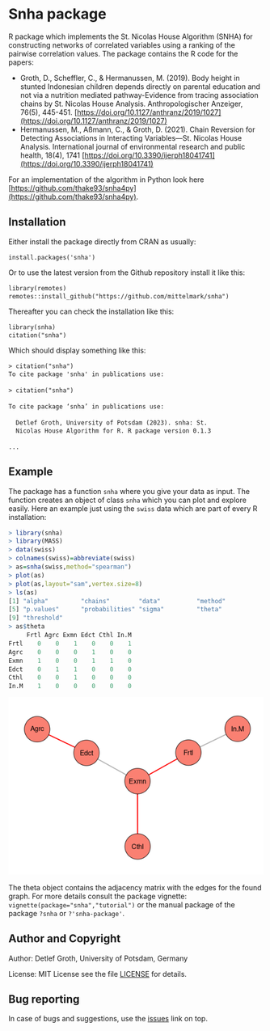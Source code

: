 # Snha package

R package which implements the St. Nicolas House Algorithm (SNHA) for
constructing networks of correlated variables using a ranking of the pairwise
correlation values. The package contains the R code for the papers:

- Groth, D., Scheffler, C., & Hermanussen, M. (2019). Body height in stunted
  Indonesian children depends directly on parental education and not via
  a nutrition mediated pathway-Evidence from tracing association chains by St.
  Nicolas House Analysis. Anthropologischer Anzeiger, 76(5), 445-451. 
  [https://doi.org/10.1127/anthranz/2019/1027](https://doi.org/10.1127/anthranz/2019/1027)
- Hermanussen, M., Aßmann, C., & Groth, D. (2021). Chain Reversion for Detecting 
  Associations in Interacting Variables—St. Nicolas House Analysis. 
  International journal of environmental research and public health, 18(4), 1741
  [https://doi.org/10.3390/ijerph18041741](https://doi.org/10.3390/ijerph18041741)

For an implementation of the algorithm in Python look here
[https://github.com/thake93/snha4py](https://github.com/thake93/snha4py).

## Installation

Either install the package directly from CRAN as usually:

```
install.packages('snha')
```

Or to use the latest version from the Github repository install it like this:

```
library(remotes)
remotes::install_github("https://github.com/mittelmark/snha")
```

Thereafter you can check the installation like this:

```
library(snha)
citation("snha")
```

Which should display something like this:

```
> citation("snha")
To cite package 'snha' in publications use:

> citation("snha")

To cite package ‘snha’ in publications use:

  Detlef Groth, University of Potsdam (2023). snha: St.
  Nicolas House Algorithm for R. R package version 0.1.3

...
```

## Example

The package has a function `snha` where you give your data as input. The
function creates an object of class `snha` which you can plot and
explore easily. Here an example just using the `swiss` data which are part of
every R installation:

```r
> library(snha)
> library(MASS)
> data(swiss)
> colnames(swiss)=abbreviate(swiss)
> as=snha(swiss,method="spearman")
> plot(as)
> plot(as,layout="sam",vertex.size=8)
> ls(as)
[1] "alpha"         "chains"        "data"          "method"
[5] "p.values"      "probabilities" "sigma"         "theta"
[9] "threshold"
> as$theta
     Frtl Agrc Exmn Edct Cthl In.M
Frtl    0    0    1    0    0    1
Agrc    0    0    0    1    0    0
Exmn    1    0    0    1    1    0
Edct    0    1    1    0    0    0
Cthl    0    0    1    0    0    0
In.M    1    0    0    0    0    0

```

![](img/swiss-spearman.png)

The theta object contains the adjacency matrix with the edges for the found
graph. For more details consult the package vignette:
`vignette(package="snha","tutorial")` or the manual package of the package
`?snha` or `?'snha-package'`.

## Author and Copyright

Author: Detlef Groth, University of Potsdam, Germany

License: MIT License see the file [LICENSE](LICENSE) for details.

## Bug reporting

In case of bugs and suggestions, use the [issues](https://github.com/mittelmark/snha/issues) link on top.
